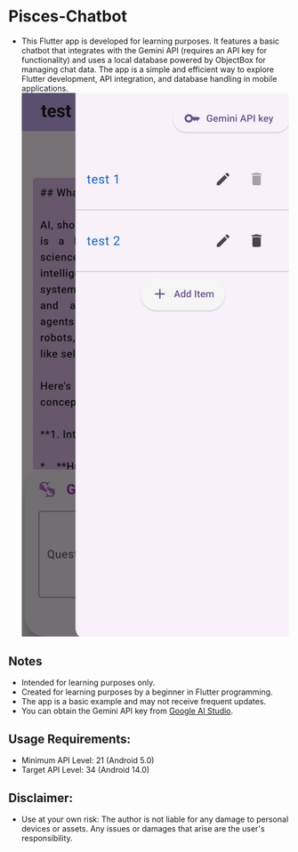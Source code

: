 # Pisces-Chatbot
- This Flutter app is developed for learning purposes. It features a basic chatbot that integrates with the Gemini API (requires an API key for functionality) and uses a local database powered by ObjectBox for managing chat data. The app is a simple and efficient way to explore Flutter development, API integration, and database handling in mobile applications.
![Chat Lists](./android/lib/assets/images/chat-lists.jpg)
## Notes
- Intended for learning purposes only.
- Created for learning purposes by a beginner in Flutter programming. 
- The app is a basic example and may not receive frequent updates.
- You can obtain the Gemini API key from [Google AI Studio](https://ai.google.dev/aistudio).

## Usage Requirements:
- Minimum API Level: 21 (Android 5.0)
- Target API Level: 34 (Android 14.0)
  
## Disclaimer:
- Use at your own risk: The author is not liable for any damage to personal devices or assets. Any issues or damages that arise are the user's responsibility.
